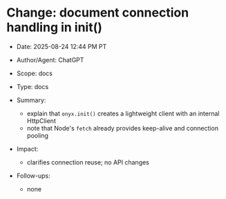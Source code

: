 # Change: document connection handling in init()

- Date: 2025-08-24 12:44 PM PT
- Author/Agent: ChatGPT
- Scope: docs
- Type: docs
- Summary:
  - explain that `onyx.init()` creates a lightweight client with an internal HttpClient
  - note that Node's `fetch` already provides keep-alive and connection pooling

- Impact:
  - clarifies connection reuse; no API changes

- Follow-ups:
  - none

